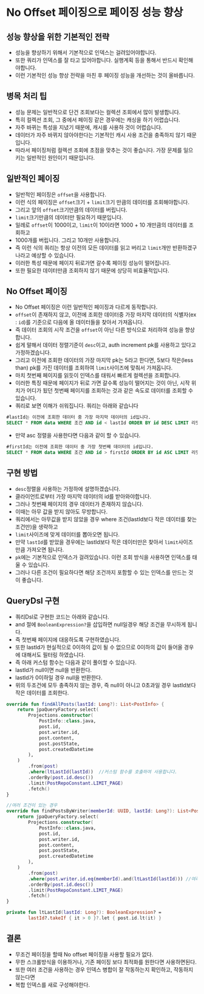 # No Offset 페이징으로 페이징 성능 향상

## 성능 향상을 위한 기본적인 전략
* 성능을 향상하기 위해서 기본적으로 인덱스는 걸려있어야합니다.
* 또한 쿼리가 인덱스를 잘 타고 있어야합니다. 실행계획 등을 통해서 반드시 확인해야합니다.
* 이런 기본적인 성능 향상 전략을 마친 후 페이징 성능을 개선하는 것이 올바릅니다.

## 병목 처리 팁
* 성능 문제는 일반적으로 단건 조회보다는 컬렉션 조회에서 많이 발생합니다.
* 특히 컬렉션 조회, 그 중에서 페이징 같은 경우에는 캐싱을 하기 어렵습니다.
* 자주 바뀌는 특성을 지녔기 때문에, 캐시를 사용하 것이 어렵습니다. 
* 데이터가 자주 바뀌지 않아야한다는 기본적인 캐시 사용 조건을 충족하지 않기 때문입니다.
* 따라서 페이징처럼 컬렉션 조회에 초점을 맞추는 것이 좋습니다. 가장 문제를 일으키는 일반적인 원인이기 때문입니다.

## 일반적인 페이징
* 일반적인 페이징은 `offset`을 사용합니다.
* 이런 식의 페이징은 `offset`크기 + `limit`크기 만큼의 데이터를 조회해야합니다.
* 그리고 앞의 `offset`크기만큼의 데이터를 버립니다.
* `limit`크기만큼의 데이터만 필요하기 때문입니다.
* 일례로 `offset`이 1000이고, `limit`이 10이라면 1000 + 10 개만큼의 데이터를 조회하고
* 1000개를 버립니다. 그리고 10개만 사용합니다.
* 즉 이런 식의 쿼리는 항상 이전의 모든 데이터를 읽고 버리고 `limit`개만 반환하겠구나라고 예상할 수 있습니다.
* 이러한 특성 때문에 페이지 뒤로가면 갈수록 페이징 성능이 떨어집니다.
* 또한 필요한 데이터만큼 조회하지 않기 때문에 상당히 비효율적입니다.

## No Offset 페이징
* No Offset 페이징은 이런 일반적인 페이징과 다르게 동작합니다.
* `offset`이 존재하지 않고, 이전에 조회한 데이터중 가장 마지막 데이터의 식별자(ex : `id`)를 기준으로 다음에 올 데이터들을 찾아서 가져옵니다.
* 즉 데이터 조회의 시작 조건을 `offset`이 아닌 다른 방식으로 처리하여 성능을 향상합니다.
* 쉽게 말해서 데이터 정렬기준이 `desc`이고, auth increment pk를 사용하고 있다고 가정하겠습니다.
* 그리고 이전에 조회한 데이터의 가장 마지막 pk는 5라고 한다면, 5보다 작은(less than) pk를 가진 데이터를 조회하여 `limit`사이즈에 맞춰서 가져옵니다.
* 마치 첫번째 페이지를 읽듯이 인덱스를 태워서 빠르게 컬렉션을 조회합니다.
* 이러한 특징 때문에 페이지가 뒤로 가면 갈수록 성능이 떨어지는 것이 아닌, 시작 위치가 어디가 됬던 첫번째 페이지를 조회하는 것과 같은 속도로 데이터를 조회할 수 있습니다.
* 쿼리로 보면 이해가 쉬워집니다. 쿼리는 아래와 같습니다
```sql
#lastId는 이전에 조회한 데이터 중 가장 마지막 데이터의 id입니다.
SELECT * FROM data WHERE 조건 AND id < lastId ORDER BY id DESC LIMIT 리밋사이즈 
```
* 만약 asc 정렬을 사용한다면 다음과 같이 할 수 있습니다.
```sql
#firstId는 이전에 조회한 데이터 중 가장 첫번째 데이터의 id입니다.
SELECT * FROM data WHERE 조건 AND id > firstId ORDER BY id ASC LIMIT 리밋사이즈
```

## 구현 방법
* `desc`정렬을 사용하는 가정하에 설명하겠습니다.
* 클라이언트로부터 가장 마지막 데이터의 id를 받아와야합니다.
* 그러나 첫번째 페이지의 경우 데이터가 존재하지 않습니다.
* 이때는 아무 값을 받지 않아도 무방합니다.
* 쿼리에서는 아무값을 받지 않았을 경우 where 조건(lastId보다 작은 데이터를 찾는 조건만)을 생략하고
* `limit`사이즈에 맞게 데이터를 뽑아오면 됩니다.
* 만약 `lastId`를 받았을 경우에는 lastId보다 작은 데이터만은 찾아서 `limit`사이즈 만큼 가져오면 됩니다.
* `pk`에는 기본적으로 인덱스가 걸려있습니다. 이런 조회 방식을 사용하면 인덱스를 태울 수 있습니다.
* 그러나 다른 조건이 필요하다면 해당 조건까지 포함할 수 있는 인덱스를 만드는 것이 좋습니다.

## QueryDsl 구현
* 쿼리Dsl로 구현한 코드는 아래와 같습니다.
* and 절에 `BooleanExpression?`을 삽입하면 null일경우 해당 조건을 무시하게 됩니다.
* 즉 첫번째 페이지에 대응하도록 구현하였습니다.
* 또한 lastId가 현실적으로 0이하의 값이 될 수 없으므로 0이하의 값이 들어올 경우에 대해서도 필터링 하였습니다.
* 즉 아래 커스텀 함수는 다음과 같이 풀이할 수 있습니다.
* lastId가 null이면 null을 반환한다.
* lastId가 0이하일 경우 null을 반환한다.
* 위의 두조건에 모두 충족하지 않는 경우, 즉 null이 아니고 0초과일 경우 lastId보다 작은 데이터를 조회한다.
```kotlin
override fun findAllPosts(lastId: Long?): List<PostInfo> {
    return jpaQueryFactory.select(
        Projections.constructor(
            PostInfo::class.java,
            post.id,
            post.writer.id,
            post.content,
            post.postState,
            post.createdDatetime
        ),
    )
        .from(post)
        .where(ltLastId(lastId))  //커스텀 함수를 호출하여 사용합니다.
        .orderBy(post.id.desc())
        .limit(PostRepoConstant.LIMIT_PAGE)
        .fetch()
}

//여러 조건이 있는 경우
override fun findPostsByWriter(memberId: UUID, lastId: Long?): List<PostInfo> {
    return jpaQueryFactory.select(
        Projections.constructor(
            PostInfo::class.java,
            post.id,
            post.writer.id,
            post.content,
            post.postState,
            post.createdDatetime
        ),
    )
        .from(post)
        .where(post.writer.id.eq(memberId).and(ltLastId(lastId))) //여러 조건이 있는 경우 마지막에 배치하였습니다.
        .orderBy(post.id.desc())
        .limit(PostRepoConstant.LIMIT_PAGE)
        .fetch()
}

private fun ltLastId(lastId: Long?): BooleanExpression? =
        lastId?.takeIf { it > 0 }?.let { post.id.lt(it) }
```

## 결론
* 무조건 페이징을 할때 No offset 페이징을 사용할 필요가 없다.
* 무한 스크롤방식을 이용하거나, 기존 페이징 보다 최적화를 원한다면 사용하면된다.
* 또한 여러 조건을 사용하는 경우 인덱스 병합이 잘 작동하는지 확인하고, 작동하지 않는다면
* 복합 인덱스를 새로 구성해야한다.